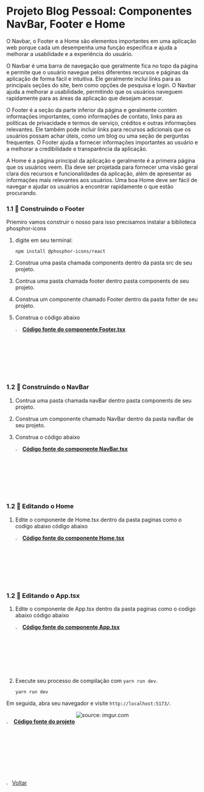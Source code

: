 

<h1>Projeto Blog Pessoal: Componentes NavBar, Footer e Home</h1>

O Navbar, o Footer e a Home são elementos importantes em uma aplicação web porque cada um desempenha uma função específica e ajuda a melhorar a usabilidade e a experiência do usuário.

O Navbar é uma barra de navegação que geralmente fica no topo da página e permite que o usuário navegue pelos diferentes recursos e páginas da aplicação de forma fácil e intuitiva. Ele geralmente inclui links para as principais seções do site, bem como opções de pesquisa e login. O Navbar ajuda a melhorar a usabilidade, permitindo que os usuários naveguem rapidamente para as áreas da aplicação que desejam acessar.

O Footer é a seção da parte inferior da página e geralmente contém informações importantes, como informações de contato, links para as políticas de privacidade e termos de serviço, créditos e outras informações relevantes. Ele também pode incluir links para recursos adicionais que os usuários possam achar úteis, como um blog ou uma seção de perguntas frequentes. O Footer ajuda a fornecer informações importantes ao usuário e a melhorar a credibilidade e transparência da aplicação.

A Home é a página principal da aplicação e geralmente é a primeira página que os usuários veem. Ela deve ser projetada para fornecer uma visão geral clara dos recursos e funcionalidades da aplicação, além de apresentar as informações mais relevantes aos usuários. Uma boa Home deve ser fácil de navegar e ajudar os usuários a encontrar rapidamente o que estão procurando.

<h3>1.1 👣 Construindo o Footer </h3>

Priemiro vamos construir o nosso para isso precisamos instalar a biblioteca phosphor-icons

1. digite em seu terminal:

   ```
   npm install @phosphor-icons/react
   ```

2. Construa uma pasta chamada components dentro da pasta src de seu projeto.

3. Contrua uma pasta chamada footer dentro pasta components de seu projeto.

4. Construa um componente chamado Footer dentro da pasta fotter de seu projeto.

5. Construa o código abaixo

   <div align="left"><img src="https://i.imgur.com/JACNZiR.png" title="source: imgur.com" width="3%"/> <a href="https://github.com/LucasCapSilva/blog-pessoal-react-2023/blob/navbar-footer/src/components/footer/Footer.tsx" target="_blank"><b>Código fonte do componente Footer.tsx</b></a> 

<h3>1.2 👣 Construindo o NavBar </h3>

1. Contrua uma pasta chamada navBar dentro pasta components de seu projeto.

2. Construa um componente chamado NavBar dentro da pasta navBar de seu projeto.

3. Construa o código abaixo

   <div align="left"><img src="https://i.imgur.com/JACNZiR.png" title="source: imgur.com" width="3%"/> <a href="https://github.com/LucasCapSilva/blog-pessoal-react-2023/blob/navbar-footer/src/components/navbar/Navbar.tsx" target="_blank"><b>Código fonte do componente NavBar.tsx</b></a> 

<h3>1.2 👣 Editando o Home </h3>

1. Edite o componente de Home.tsx dentro da pasta paginas como o codigo abaixo código abaixo

   <div align="left"><img src="https://i.imgur.com/JACNZiR.png" title="source: imgur.com" width="3%"/> <a href="https://github.com/LucasCapSilva/blog-pessoal-react-2023/blob/navbar-footer/src/pages/home/Home.tsx" target="_blank"><b>Código fonte do componente Home.tsx</b></a> 

<h3>1.2 👣 Editando o App.tsx </h3>

1. Edite o componente de App.tsx dentro da pasta paginas como o codigo abaixo código abaixo

   <div align="left"><img src="https://i.imgur.com/JACNZiR.png" title="source: imgur.com" width="3%"/> <a href="https://github.com/LucasCapSilva/blog-pessoal-react-2023/blob/navbar-footer/src/App.tsx" target="_blank"><b>Código fonte do componente App.tsx</b></a> 

1. Execute seu processo de compilação com `yarn run dev`.

   ```
   yarn run dev
   ```


Em seguida, abra seu navegador e visite `http://localhost:5173/`. 

<div align="center"><img src="https://i.imgur.com/wiQtIPA.png" title="source: imgur.com" /></div>

<div align="left"><img src="https://i.imgur.com/JACNZiR.png" title="source: imgur.com" width="3%"/> <a href="https://github.com/LucasCapSilva/blog-pessoal-react-2023/tree/navbar-footer" target="_blank"><b>Código fonte do projeto</b></a></div>

<br />

<br />


<div align="left"><a href="README.md"><img src="https://i.imgur.com/XMgF3gl.png" title="source: imgur.com" width="3%"/>Voltar</a></div>
